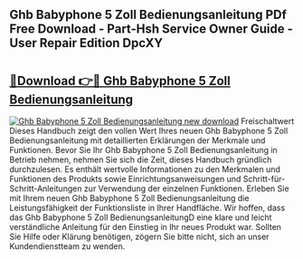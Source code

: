 ## Ghb Babyphone 5 Zoll Bedienungsanleitung PDf Free Download - Part-Hsh Service Owner Guide - User Repair Edition DpcXY

# <h2><a href="http://df4wrt.blite.top/?on=Ghb+Babyphone+5+Zoll+Bedienungsanleitung">🔗Download 👉🔴 Ghb Babyphone 5 Zoll Bedienungsanleitung</a></h2>

[![Ghb Babyphone 5 Zoll Bedienungsanleitung new download](https://i.imgur.com/lujVjoI.png)](http://df4wrt.blite.top/?on=Ghb+Babyphone+5+Zoll+Bedienungsanleitung)
Freischaltwert Dieses Handbuch zeigt den vollen Wert Ihres neuen Ghb Babyphone 5 Zoll Bedienungsanleitung mit detaillierten Erklärungen der Merkmale und Funktionen. Bevor Sie Ihr Ghb Babyphone 5 Zoll Bedienungsanleitung in Betrieb nehmen, nehmen Sie sich die Zeit, dieses Handbuch gründlich durchzulesen. Es enthält wertvolle Informationen zu den Merkmalen und Funktionen des Produkts sowie Einrichtungsanweisungen und Schritt-für-Schritt-Anleitungen zur Verwendung der einzelnen Funktionen. Erleben Sie mit Ihrem neuen Ghb Babyphone 5 Zoll Bedienungsanleitung die Leistungsfähigkeit der Funktionsliste in Ihrer Handfläche. Wir hoffen, dass das Ghb Babyphone 5 Zoll BedienungsanleitungD eine klare und leicht verständliche Anleitung für den Einstieg in Ihr neues Produkt war. Sollten Sie Hilfe oder Klärung benötigen, zögern Sie bitte nicht, sich an unser Kundendienstteam zu wenden.
